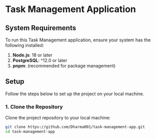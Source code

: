 # Task Management Application

## System Requirements

To run this Task Management application, ensure your system has the following installed:

1. **Node.js**: 18 or later
2. **PostgreSQL**: ^12.0 or later
3. **pnpm**: (recommended for package management)

## Setup

Follow the steps below to set up the project on your local machine.

### 1. Clone the Repository

Clone the project repository to your local machine:
```bash
git clone https://github.com/Dharma001/task-management-app.git
cd task-management-app
